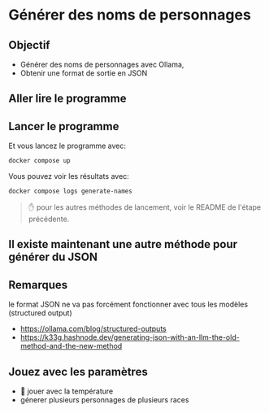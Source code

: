 # Générer des noms de personnages

## Objectif

- Générer des noms de personnages avec Ollama,
- Obtenir une format de sortie en JSON


## Aller lire le programme


## Lancer le programme

Et vous lancez le programme avec:
```bash
docker compose up
```

Vous pouvez voir les résultats avec:
```bash
docker compose logs generate-names
```

> ✋ pour les autres méthodes de lancement, voir le README de l'étape précédente.

## Il existe maintenant une autre méthode pour générer du JSON


## Remarques

le format JSON ne va pas forcément fonctionner avec tous les modèles (structured output)

- https://ollama.com/blog/structured-outputs
- https://k33g.hashnode.dev/generating-json-with-an-llm-the-old-method-and-the-new-method 

## Jouez avec les paramètres

- 👋 jouer avec la température
- génerer plusieurs personnages de plusieurs races
